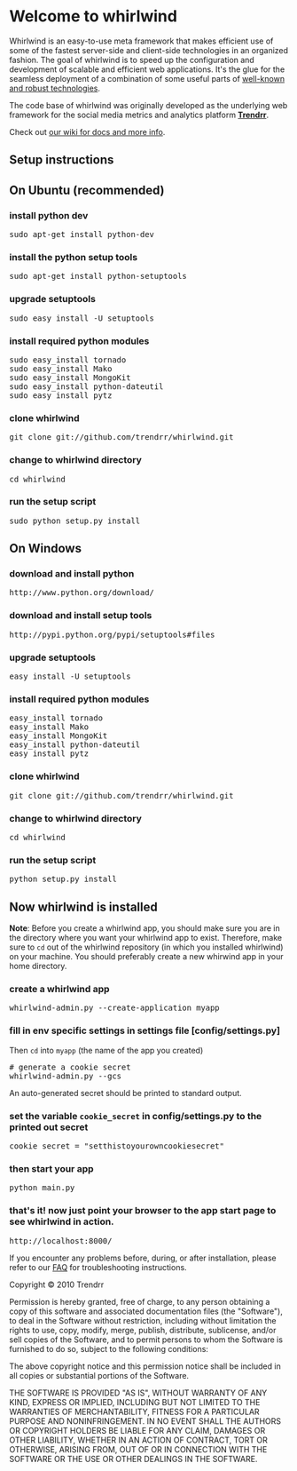 # Welcome to whirlwind

Whirlwind is an easy-to-use meta framework that makes efficient use
of some of the fastest server-side and client-side technologies in an organized fashion. The goal of whirlwind is to speed up the configuration and development of scalable and efficient web applications. It's the glue for the seamless deployment of a combination of some useful parts of [well-known and robust technologies](https://github.com/trendrr/whirlwind/wiki/Credits). 

The code base of whirlwind was originally developed as the underlying web framework for the
social media metrics and analytics platform [**Trendrr**](http://trendrr.com).

Check out [our wiki for docs and more info](http://github.com/trendrr/whirlwind/wiki). 


## Setup instructions

## On Ubuntu (recommended)

### install python dev
<pre>
sudo apt-get install python-dev
</pre>

### install the python setup tools
<pre>
sudo apt-get install python-setuptools
</pre>

### upgrade setuptools
<pre>
sudo easy_install -U setuptools
</pre>

### install required python modules
<pre>
sudo easy_install tornado
sudo easy_install Mako
sudo easy_install MongoKit
sudo easy_install python-dateutil
sudo easy_install pytz
</pre>

### clone whirlwind
<pre>
git clone git://github.com/trendrr/whirlwind.git
</pre>

### change to whirlwind directory
<pre>
cd whirlwind
</pre>

### run the setup script
<pre>
sudo python setup.py install
</pre>


## On Windows

### download and install python
<pre>
http://www.python.org/download/
</pre>

### download and install setup tools
<pre>
http://pypi.python.org/pypi/setuptools#files
</pre>

### upgrade setuptools
<pre>
easy_install -U setuptools
</pre>

### install required python modules
<pre>
easy_install tornado
easy_install Mako
easy_install MongoKit
easy_install python-dateutil
easy_install pytz
</pre>

### clone whirlwind
<pre>
git clone git://github.com/trendrr/whirlwind.git
</pre>

### change to whirlwind directory
<pre>
cd whirlwind
</pre>

### run the setup script
<pre>
python setup.py install
</pre>

## Now whirlwind is installed

**Note**: Before you create a whirlwind app, you should make sure you are in the
directory where you want your whirlwind app to exist. Therefore, make
sure to `cd` out of the whirlwind repository (in which you installed whirlwind) on your machine. You should preferably create a new whirwind app in your home directory.

### create a whirlwind app
<pre>
whirlwind-admin.py --create-application myapp
</pre>

### fill in env specific settings in settings file [config/settings.py]

Then `cd` into `myapp` (the name of the app you created)
<pre>
# generate a cookie secret
whirlwind-admin.py --gcs
</pre>

An auto-generated secret should be printed to standard output. 

### set the variable `cookie_secret` in config/settings.py to the printed out secret 
<pre>
cookie_secret = "setthistoyourowncookiesecret"
</pre>

### then start your app
<pre>
python main.py
</pre>

### that's it! now just point your browser to the app start page to see whirlwind in action. 
<pre>
http://localhost:8000/
</pre>

If you encounter any problems before, during, or after installation, please refer to our [FAQ](http://github.com/trendrr/whirlwind/wiki/FAQ) for troubleshooting instructions.

Copyright &copy; 2010 Trendrr

Permission is hereby granted, free of charge, to any person obtaining a copy
of this software and associated documentation files (the "Software"), to deal
in the Software without restriction, including without limitation the rights
to use, copy, modify, merge, publish, distribute, sublicense, and/or sell
copies of the Software, and to permit persons to whom the Software is
furnished to do so, subject to the following conditions:

The above copyright notice and this permission notice shall be included in
all copies or substantial portions of the Software.

THE SOFTWARE IS PROVIDED "AS IS", WITHOUT WARRANTY OF ANY KIND, EXPRESS OR
IMPLIED, INCLUDING BUT NOT LIMITED TO THE WARRANTIES OF MERCHANTABILITY,
FITNESS FOR A PARTICULAR PURPOSE AND NONINFRINGEMENT. IN NO EVENT SHALL THE
AUTHORS OR COPYRIGHT HOLDERS BE LIABLE FOR ANY CLAIM, DAMAGES OR OTHER
LIABILITY, WHETHER IN AN ACTION OF CONTRACT, TORT OR OTHERWISE, ARISING FROM,
OUT OF OR IN CONNECTION WITH THE SOFTWARE OR THE USE OR OTHER DEALINGS IN
THE SOFTWARE.